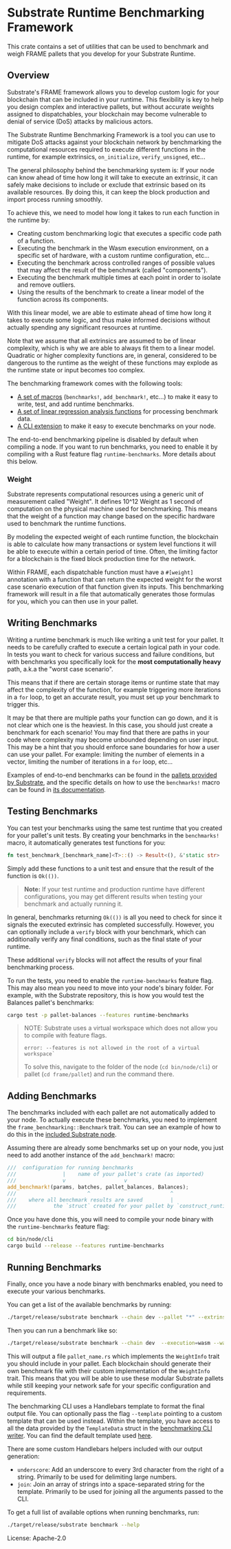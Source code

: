# Substrate Runtime Benchmarking Framework

This crate contains a set of utilities that can be used to benchmark and weigh FRAME pallets that
you develop for your Substrate Runtime.

## Overview

Substrate's FRAME framework allows you to develop custom logic for your blockchain that can be
included in your runtime. This flexibility is key to help you design complex and interactive
pallets, but without accurate weights assigned to dispatchables, your blockchain may become
vulnerable to denial of service (DoS) attacks by malicious actors.

The Substrate Runtime Benchmarking Framework is a tool you can use to mitigate DoS attacks against
your blockchain network by benchmarking the computational resources required to execute different
functions in the runtime, for example extrinsics, `on_initialize`, `verify_unsigned`, etc...

The general philosophy behind the benchmarking system is: If your node can know ahead of time how
long it will take to execute an extrinsic, it can safely make decisions to include or exclude that
extrinsic based on its available resources. By doing this, it can keep the block production and
import process running smoothly.

To achieve this, we need to model how long it takes to run each function in the runtime by:

* Creating custom benchmarking logic that executes a specific code path of a function.
* Executing the benchmark in the Wasm execution environment, on a specific set of hardware, with a
  custom runtime configuration, etc...
* Executing the benchmark across controlled ranges of possible values that may affect the result of
  the benchmark (called "components").
* Executing the benchmark multiple times at each point in order to isolate and remove outliers.
* Using the results of the benchmark to create a linear model of the function across its components.

With this linear model, we are able to estimate ahead of time how long it takes to execute some
logic, and thus make informed decisions without actually spending any significant resources at
runtime.

Note that we assume that all extrinsics are assumed to be of linear complexity, which is why we are
able to always fit them to a linear model. Quadratic or higher complexity functions are, in general,
considered to be dangerous to the runtime as the weight of these functions may explode as the
runtime state or input becomes too complex.

The benchmarking framework comes with the following tools:

* [A set of macros](./src/lib.rs) (`benchmarks!`, `add_benchmark!`, etc...) to make it easy to
  write, test, and add runtime benchmarks.
* [A set of linear regression analysis functions](./src/analysis.rs) for processing benchmark data.
* [A CLI extension](../../utils/frame/benchmarking-cli/) to make it easy to execute benchmarks on your
  node.

The end-to-end benchmarking pipeline is disabled by default when compiling a node. If you want to
run benchmarks, you need to enable it by compiling with a Rust feature flag `runtime-benchmarks`.
More details about this below.

### Weight

Substrate represents computational resources using a generic unit of measurement called "Weight". It
defines 10^12 Weight as 1 second of computation on the physical machine used for benchmarking. This
means that the weight of a function may change based on the specific hardware used to benchmark the
runtime functions.

By modeling the expected weight of each runtime function, the blockchain is able to calculate how
many transactions or system level functions it will be able to execute within a certain period of
time. Often, the limiting factor for a blockchain is the fixed block production time for the
network.

Within FRAME, each dispatchable function must have a `#[weight]` annotation with a function that can
return the expected weight for the worst case scenario execution of that function given its inputs.
This benchmarking framework will result in a file that automatically generates those formulas for
you, which you can then use in your pallet.

## Writing Benchmarks

Writing a runtime benchmark is much like writing a unit test for your pallet. It needs to be
carefully crafted to execute a certain logical path in your code. In tests you want to check for
various success and failure conditions, but with benchmarks you specifically look for the **most
computationally heavy** path, a.k.a the "worst case scenario".

This means that if there are certain storage items or runtime state that may affect the complexity
of the function, for example triggering more iterations in a `for` loop, to get an accurate result,
you must set up your benchmark to trigger this.

It may be that there are multiple paths your function can go down, and it is not clear which one is
the heaviest. In this case, you should just create a benchmark for each scenario! You may find that
there are paths in your code where complexity may become unbounded depending on user input. This may
be a hint that you should enforce sane boundaries for how a user can use your pallet. For example:
limiting the number of elements in a vector, limiting the number of iterations in a `for` loop,
etc...

Examples of end-to-end benchmarks can be found in the [pallets provided by Substrate](../), and the
specific details on how to use the `benchmarks!` macro can be found in [its
documentation](./src/lib.rs).

## Testing Benchmarks

You can test your benchmarks using the same test runtime that you created for your pallet's unit
tests. By creating your benchmarks in the `benchmarks!` macro, it automatically generates test
functions for you:

```rust
fn test_benchmark_[benchmark_name]<T>::() -> Result<(), &'static str>
```

Simply add these functions to a unit test and ensure that the result of the function is `Ok(())`.

> **Note:** If your test runtime and production runtime have different configurations, you may get
different results when testing your benchmark and actually running it.

In general, benchmarks returning `Ok(())` is all you need to check for since it signals the executed
extrinsic has completed successfully. However, you can optionally include a `verify` block with your
benchmark, which can additionally verify any final conditions, such as the final state of your
runtime.

These additional `verify` blocks will not affect the results of your final benchmarking process.

To run the tests, you need to enable the `runtime-benchmarks` feature flag. This may also mean you
need to move into your node's binary folder. For example, with the Substrate repository, this is how
you would test the Balances pallet's benchmarks:

```bash
cargo test -p pallet-balances --features runtime-benchmarks
```

> NOTE: Substrate uses a virtual workspace which does not allow you to compile with feature flags.
> ```
> error: --features is not allowed in the root of a virtual workspace`
> ```
> To solve this, navigate to the folder of the node (`cd bin/node/cli`) or pallet (`cd frame/pallet`) and run the command there.

## Adding Benchmarks

The benchmarks included with each pallet are not automatically added to your node. To actually
execute these benchmarks, you need to implement the `frame_benchmarking::Benchmark` trait. You can
see an example of how to do this in the [included Substrate
node](../../bin/node/runtime/src/lib.rs).

Assuming there are already some benchmarks set up on your node, you just need to add another
instance of the `add_benchmark!` macro:

```rust
///  configuration for running benchmarks
///               |    name of your pallet's crate (as imported)
///               v                   v
add_benchmark!(params, batches, pallet_balances, Balances);
///                       ^                          ^
///    where all benchmark results are saved         |
///            the `struct` created for your pallet by `construct_runtime!`
```

Once you have done this, you will need to compile your node binary with the `runtime-benchmarks`
feature flag:

```bash
cd bin/node/cli
cargo build --release --features runtime-benchmarks
```

## Running Benchmarks

Finally, once you have a node binary with benchmarks enabled, you need to execute your various
benchmarks.

You can get a list of the available benchmarks by running:

```bash
./target/release/substrate benchmark --chain dev --pallet "*" --extrinsic "*" --repeat 0
```

Then you can run a benchmark like so:

```bash
./target/release/substrate benchmark --chain dev  --execution=wasm --wasm-execution=compiled --pallet pallet_contracts --extrinsic '*' --steps 50 --repeat 20 --output ./out.txt        # Output benchmark results into a folder or file
```

This will output a file `pallet_name.rs` which implements the `WeightInfo` trait you should include
in your pallet. Each blockchain should generate their own benchmark file with their custom
implementation of the `WeightInfo` trait. This means that you will be able to use these modular
Substrate pallets while still keeping your network safe for your specific configuration and
requirements.

The benchmarking CLI uses a Handlebars template to format the final output file. You can optionally
pass the flag `--template` pointing to a custom template that can be used instead. Within the
template, you have access to all the data provided by the `TemplateData` struct in the
[benchmarking CLI writer](../../utils/frame/benchmarking-cli/src/writer.rs). You can find the
default template used [here](../../utils/frame/benchmarking-cli/src/template.hbs).

There are some custom Handlebars helpers included with our output generation:

* `underscore`: Add an underscore to every 3rd character from the right of a string. Primarily to be
used for delimiting large numbers.
* `join`: Join an array of strings into a space-separated string for the template. Primarily to be
used for joining all the arguments passed to the CLI.

To get a full list of available options when running benchmarks, run:

```bash
./target/release/substrate benchmark --help
```

License: Apache-2.0
